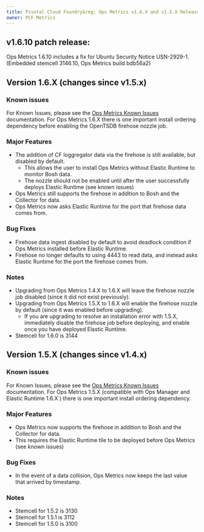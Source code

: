 ```yaml
---
title: Pivotal Cloud Foundry&reg; Ops Metrics v1.6.X and v1.5.X Release Notes
owner: PCF Metrics
---
```


## v1.6.10 patch release:
Ops Metrics 1.6.10 includes a fix for Ubuntu Security Notice USN-2929-1. (Embedded stemcell 3146.10, Ops Metrics build bdb56a2)

## Version 1.6.X (changes since v1.5.x)

### Known issues
For Known Issues, please see the [Ops Metrics Known Issues](./opsmetrics_ki_1_6.html) documentation.  For Ops Metrics 1.6.X there is one important install ordering dependency before enabling the OpenTSDB firehose nozzle job.

### Major Features
* The addition of CF loggregator data via the firehose is still available, but disabled by default.
  *  This allows the user to install Ops Metrics without Elastic Runtime to monitor Bosh data.
  *  The nozzle should not be enabled until after the user successfully deploys Elastic Runtime (see known issues)
* Ops Metrics still supports the firehose in addition to Bosh and the Collector for data.
* Ops Metrics now asks Elastic Runtime for the port that firehose data comes from.

### Bug Fixes
* Firehose data ingest disabled by default to avoid deadlock condition if Ops Metrics installed before Elastic Runtime.
* Firehose no longer defaults to using 4443 to read data, and instead asks Elastic Runtime for the port the firehose comes from.

### Notes
* Upgrading from Ops Metrics 1.4.X to 1.6.X will leave the firehose nozzle job disabled (since it did not exist previously).
* Upgrading from Ops Metrics 1.5.X to 1.6.X will enable the firehose nozzle by default (since it was enabled before upgrading).
  * If you are upgrading to resolve an installation error with 1.5.X, immediately disable the firehose job before deploying, and enable once you have deployed Elastic Runtime.
* Stemcell for 1.6.0 is 3144

## Version 1.5.X (changes since v1.4.x)

### Known issues
For Known Issues, please see the [Ops Metrics Known Issues](./opsmetrics_ki_1_6.html) documentation.  For Ops Metrics 1.5.X (compatible with Ops Manager and Elastic Runtime 1.6.X ) there is one important install ordering dependency.

### Major Features
* Ops Metrics now supports the firehose in addition to Bosh and the Collector for data.
* This requires the Elastic Runtime tile to be deployed before Ops Metrics (see known issues)

### Bug Fixes
* In the event of a data collision, Ops Metrics now keeps the last value that arrived by timestamp.

### Notes
* Stemcell for 1.5.2 is 3130
* Stemcell for 1.5.1 is 3112
* Stemcell for 1.5.0 is 3100
